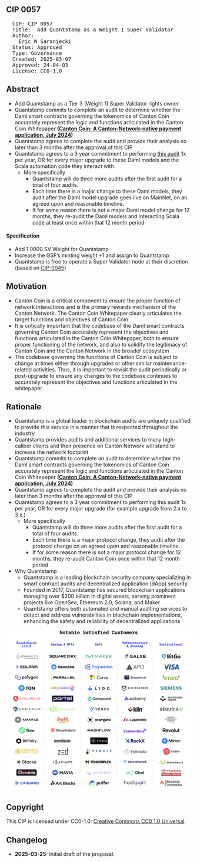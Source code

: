 ## CIP 0057

<pre>
  CIP: CIP 0057
  Title:  Add Quantstamp as a Weight 1 Super Validator
  Author: 
    Eric W Saraniecki 
  Status: Approved 
  Type: Governance 
  Created: 2025-03-07
  Approved: 24-04-03
  License: CC0-1.0
</pre>

## Abstract

* Add Quantstamp as a Tier 3 (Weight 1) Super Validator rights owner
* Quantstamp commits to complete an audit to determine whether the Daml smart contracts governing the tokenomics of Canton Coin accurately represent the logic and functions articulated in the Canton Coin Whitepaper **([Canton Coin: A Canton-Network-native payment application, July 2024](https://www.digitalasset.com/hubfs/Canton%20Network%20Files/Documents%20(whitepapers%2c%20etc...)/Canton%20Coin_%20A%20Canton-Network-native%20payment%20application.pdf?__hstc=169870847.27df3a707cb3b89a07f374d4891d8642.1710256798828.1741110253846.1741612640674.91&__hssc=169870847.2.1741612640674&__hsfp=3850742519&_gl=1*5z4x0k*_gcl_au*MTQ5NzQwNTI2My4xNzM2ODcwMDU0*_ga*Mzg3OTI0NjkxLjE3MTAyNTY3OTg.*_ga_GVK9ZHZSMR*MTc0MTYxMjYzOS43Ny4xLjE3NDE2MTI2NDIuNTcuMC4w))**
* Quantstamp agrees to complete the audit and provide their analysis no later than 3 months after the approval of this CIP
* Quantstamp agrees to a 3 year commitment to performing [this audit](/cip-0057/Canton-Coin-Splice-Amulet-Audit-Scope-and-Breakdown-For-Canton-Network.pdf) 1x per year, OR for every major upgrade to these Daml models and the Scala automation code they interact with.
    * More specifically
        * Quantstamp will do three more audits after the first audit for a total of four audits.
        * Each time there is a major change to these Daml models, they audit after the Daml model upgrade goes live on MainNet, on an agreed upon and reasonable timeline.
        * If for some reason there is not a major Daml model change for 12 months, they re-audit the Daml models and interacting Scala code at least once within that 12 month period

#### Specification
* Add 1 0000 SV Weight for Quantstamp
* Increase the GSF’s minting weight +1 and assign to Quantstamp
* Quantstamp is free to operate a Super Validator node at their discretion (based on [CIP-0045](https://lists.sync.global/g/cip-announce/topic/cip_0045_sv_operating/111253114))


## Motivation

* Canton Coin is a critical component to ensure the proper function of network interactions and is  the primary rewards mechanism of the Canton Network. The Canton Coin Whitepaper clearly articulates the target functions and objectives of Canton Coin
* It is critically important that the codebase of the Daml smart contracts governing Canton Coin accurately represent the objectives and functions articulated in the Canton Coin Whitepaper, both to ensure proper functioning of the network, and also to solidify the legitimacy of Canton Coin and the Canton Network in the broader ecosystem
* The codebase governing the functions of Canton Coin is subject to change at times either through upgrades or other similar maintenance-related activities. Thus, it is important to revisit the audit periodically or post-upgrade to ensure any changes to the codebase continues to accurately represent the objectives and functions articulated in the whitepaper.


## Rationale
* Quantstamp is a global leader in blockchain audits are uniquely qualified to provide this service in a manner that is respected throughout the industry
* Quantstamp provides audits and additional services to many high-caliber clients and their presence on Canton Network will stand to increase the network footprint
* Quantstamp commits to complete an audit to determine whether the Daml smart contracts governing the tokenomics of Canton Coin accurately represent the logic and functions articulated in the Canton Coin Whitepaper **([Canton Coin: A Canton-Network-native payment application, July 2024](https://www.digitalasset.com/hubfs/Canton%20Network%20Files/Documents%20(whitepapers%2c%20etc...)/Canton%20Coin_%20A%20Canton-Network-native%20payment%20application.pdf?__hstc=169870847.27df3a707cb3b89a07f374d4891d8642.1710256798828.1741110253846.1741612640674.91&__hssc=169870847.2.1741612640674&__hsfp=3850742519&_gl=1*5z4x0k*_gcl_au*MTQ5NzQwNTI2My4xNzM2ODcwMDU0*_ga*Mzg3OTI0NjkxLjE3MTAyNTY3OTg.*_ga_GVK9ZHZSMR*MTc0MTYxMjYzOS43Ny4xLjE3NDE2MTI2NDIuNTcuMC4w))**
* Quantstamp agrees to complete the audit and provide their analysis no later than 3 months after the approval of this CIP
* Quantstamp agrees to a 3 year commitment to performing this audit 1x per year, OR for every major upgrade (for example upgrade from 2.x to 3.x.) 
    * More specifically
        * Quantstamp will do three more audits after the first audit for a total of four audits.
        * Each time there is a major protocol change, they audit after the protocol change on an agreed upon and reasonable timeline.
        * If for some reason there is not a major protocol change for 12 months, they re-audit Canton Coin once within that 12 month period
* Why Quantstamp
    * ​Quantstamp is a leading blockchain security company specializing in smart contract audits and decentralized application (dApp) security.
    * Founded in 2017, Quantstamp has secured blockchain applications managing over $200 billion in digital assets, serving prominent projects like OpenSea, Ethereum 2.0, Solana, and Maker
    * Quantstamp offers both automated and manual auditing services to detect and address vulnerabilities in blockchain implementations, enhancing the safety and reliability of decentralized applications

![img](/cip-0057/cip-0057.png)

## Copyright

This CIP is licensed under CC0-1.0: [Creative Commons CC0 1.0 Universal](https://creativecommons.org/publicdomain/zero/1.0/).

## Changelog

* **2025-03-25:** Initial draft of the proposal.